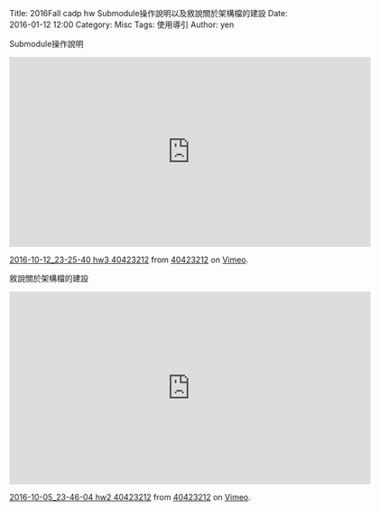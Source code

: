 Title: 2016Fall cadp hw Submodule操作說明以及敘說關於架構檔的建設
Date: 2016-01-12 12:00
Category: Misc
Tags: 使用導引
Author: yen



<!-- PELICAN_END_SUMMARY -->
Submodule操作說明
<iframe src="https://player.vimeo.com/video/188178502" width="640" height="336" frameborder="0" webkitallowfullscreen mozallowfullscreen allowfullscreen></iframe>
<p><a href="https://vimeo.com/188178502">2016-10-12_23-25-40 hw3 40423212</a> from <a href="https://vimeo.com/user45523667">40423212</a> on <a href="https://vimeo.com">Vimeo</a>.</p>

敘說關於架構檔的建設
<iframe src="https://player.vimeo.com/video/188178501" width="640" height="341" frameborder="0" webkitallowfullscreen mozallowfullscreen allowfullscreen></iframe>
<p><a href="https://vimeo.com/188178501">2016-10-05_23-46-04 hw2 40423212</a> from <a href="https://vimeo.com/user45523667">40423212</a> on <a href="https://vimeo.com">Vimeo</a>.</p>